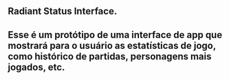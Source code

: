 ## Radiant Status Interface.
## Esse é um protótipo de uma interface de app que mostrará para o usuário as estatísticas de jogo, como histórico de partidas, personagens mais jogados, etc.